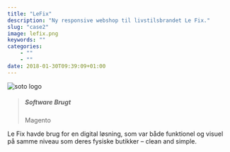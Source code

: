 ```yaml
---
title: "LeFix"
description: "Ny responsive webshop til livstilsbrandet Le Fix."
slug: "case2"
image: lefix.png
keywords: ""
categories: 
    - ""
    - ""
date: 2018-01-30T09:39:09+01:00
---
```


![soto logo](/img/blogs/lefix2.png)


> ##### Software Brugt
> Magento

Le Fix havde brug for en digital løsning, som var både funktionel og visuel på samme niveau som deres fysiske butikker – clean and simple.